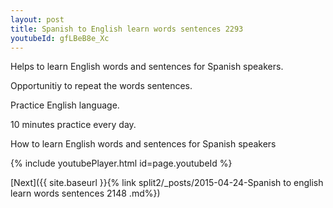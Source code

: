 ```yaml
---
layout: post
title: Spanish to English learn words sentences 2293 
youtubeId: gfLBeB8e_Xc
---
```

 
 
Helps to learn English words and sentences for Spanish speakers.

Opportunitiy to repeat the words sentences. 

Practice English language. 
 
10 minutes practice every day. 
 
How to learn English words and sentences for Spanish speakers 
 
{% include youtubePlayer.html id=page.youtubeId %}
 
 
[Next]({{ site.baseurl }}{% link  split2/_posts/2015-04-24-Spanish to english learn words sentences 2148 .md%})
 
